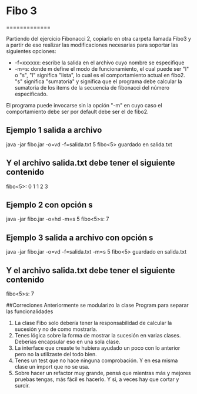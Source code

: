 # Fibo 3
=============

Partiendo del ejercicio Fibonacci 2, copiarlo en otra carpeta llamada Fibo3 y a partir de eso realizar las modificaciones necesarias para soportar las siguientes opciones:

  *  -f=xxxxxx: escribe la salida en el archivo cuyo nombre se especifique
  *  -m=s: donde m define el modo de funcionamiento, el cual puede ser "l" o "s", "l" significa "lista", lo cual es el comportamiento actual en fibo2. "s"  significa "sumatoria" y significa que el programa debe calcular la sumatoria de los items de la secuencia de fibonacci del número especificado.

El programa puede invocarse sin la opción "-m" en cuyo caso el comportamiento debe ser por default debe ser el de fibo2.

## Ejemplo 1 salida a archivo
java -jar fibo.jar -o=vd -f=salida.txt 5
fibo<5> guardado en salida.txt 

## Y el archivo salida.txt debe tener el siguiente contenido
fibo<5>:
0
1
1
2
3

## Ejemplo 2 con opción s
java -jar fibo.jar -o=hd -m=s 5
fibo<5>s: 7

## Ejemplo 3 salida a archivo con opción s

java -jar fibo.jar -o=vd -f=salida.txt -m=s 5
fibo<5> guardado en salida.txt 

## Y el archivo salida.txt debe tener el siguiente contenido
fibo<5>s:
7

##Correciones
Anteriormente se modularizo la clase Program para separar las funcionalidades 

1) La clase Fibo solo debería tener la responsabilidad de calcular la sucesión y no de como mostrarla.
2) Tenes lógica sobre la forma de mostrar la sucesión en varias clases. Deberías encapsular eso en una sola clase.
3) La interface que creaste te hubiera ayudado un poco con lo anterior pero no la utilizaste del todo bien.
4) Tenes un test que no hace ninguna comprobación. Y en esa misma clase un import que no se usa.
5) Sobre hacer un refactor muy grande, pensá que mientras más y mejores pruebas tengas, más fácil es hacerlo. Y si, a veces hay que cortar y surcir. 
